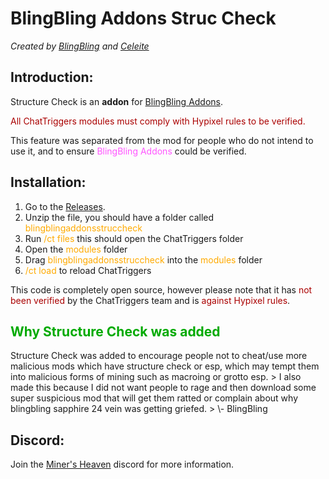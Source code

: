 # BlingBling Addons Struc Check
*Created by [BlingBling](https://github.com/blingblingdeveloper) and [Celeite](https://github.com/CeleiteCode)*

## Introduction:
Structure Check is an **addon** for [BlingBling Addons](https://github.com/blingblingdeveloper/blingblingaddons).

<span style="color: #AA0000;">All ChatTriggers modules must comply with Hypixel rules to be verified.</span>

This feature was separated from the mod for people who do not intend to use it, and to ensure <span style="color: #FF55FF;">BlingBling Addons</span> could be verified.

## Installation:
1. Go to the [Releases]().
2. Unzip the file, you should have a folder called <span style="color: #FFAA00;">blingblingaddonsstruccheck</span>
3. Run <span style="color: #FFAA00;">/ct files</span> this should open the ChatTriggers folder
4. Open the <span style="color: #FFAA00;">modules</span> folder
5. Drag <span style="color: #FFAA00;">blingblingaddonsstruccheck</span> into the <span style="color: #FFAA00;">modules</span> folder
6. <span style="color: #FFAA00;">/ct load</span> to reload ChatTriggers

This code is completely open source, however please note that it has <span style="color: #AA0000;">not been verified</span> by the ChatTriggers team and is <span style="color: #AA0000;">against Hypixel rules</span>.

<h2 style="color: #00AA00;">Why Structure Check was added</h2>
Structure Check was added to encourage people not to cheat/use more malicious mods which have structure check or esp, which may tempt them into malicious forms of mining such as macroing or grotto esp.  
> I also made this because I did not want people to rage and then download some super suspicious mod that will get them ratted or complain about why blingbling sapphire 24 vein was getting griefed.  
> \- BlingBling

## Discord:
Join the [Miner's Heaven](https://discord.gg/BBve6qaUqf) discord for more information.